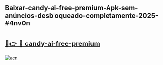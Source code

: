 ## Baixar-candy-ai-free-premium-Apk-sem-anúncios-desbloqueado-completamente-2025-#4nv0n

# <h2><a href="https://ainizakaria.my?title=candy-ai-free-premium&ref=20M">🔗👉 🔴 candy-ai-free-premium</a></h2>

[![acn](https://github.com/user-attachments/assets/0f9c940e-d8b0-45ae-aac7-cd30a18b3e1c)](https://ainizakaria.my?title=candy-ai-free-premium&ref=20M)

